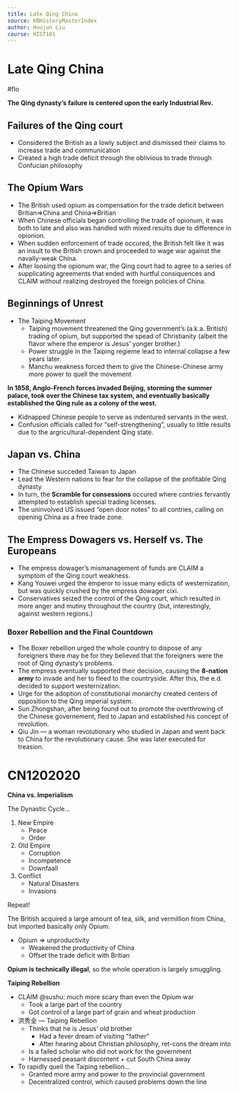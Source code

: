 ```yaml
---
title: Late Qing China
source: KBHistoryMasterIndex
author: Houjun Liu
course: HIST101
---
```


# Late Qing China
#flo

**The Qing dynasty’s failure is centered upon the early Industrial Rev.**

## Failures of the Qing court
* Considered the British as a lowly subject and dismissed their claims to increase trade and communication
* Created a high trade deficit through the oblivious to trade through Confucian philosophy

## The Opium Wars
* The British used opium as compensation for the trade deficit between Britian=>China and China=>Britian
* When Chinese officials began controlling the trade of opionum, it was both to late and also was handled with mixed results due to difference in opionion.
* When sudden enforcement of trade occured, the British felt like it was an insult to the British crown and proceeded to wage war against the navally-weak China.
* After loosing the opionum war, the Qing court had to agree to a series of supplicating agreements that ended with hurtful consiquences and CLAIM without realizing destroyed the foreign policies of China.

## Beginnings of Unrest
* The Taiping Movement
	* Taiping movement threatened the Qing government’s (a.k.a. British) trading of opium, but supported the spead of Christianity (albeit the flavor where the emperor is Jesus’ yonger brother.)
	* Power struggle in the Taiping regieme lead to internal collapse a few years later.
	* Manchu weakness forced them to give the Chinese-Chinese army more power to quell the movement
	
**In 1858, Anglo-French forces invaded Beijing, storming the summer palace, took over the Chinese tax system, and eventually basically established the Qing rule as a colony of the west.**

* Kidnapped Chinese people to serve as indentured servants in the west.
* Confusion officials called for “self-strengthening”, usually to little results due to the argricultural-dependent Qing state.

## Japan vs. China
* The Chinese succeded Taiwan to Japan 
* Lead the Western nations to fear for the collapse of the profitable Qing dynasty
* In turn, the **Scramble for consessions** occured where contries fervantly attempted to establish special trading licenses.
* The uninvolved US issued “open door notes” to all contries, calling on opening China as a free trade zone.
	
## The Empress Dowagers vs. Herself vs. The Europeans
* The empress dowager’s mismanagement of funds are CLAIM a symptom of the Qing court weakness.
* Kang Youwei urged the emperor to issue many edicts of westernization, but was quickly crushed by the empress dowager cixi.
* Conservatives seized the control of the Qing court, which resulted in more anger and mutiny throughout the country (but, interestingly, against western regions.)

### Boxer Rebellion and the Final Countdown
* The Boxer rebellion urged the whole country to dispose of any foreigners there may be for they believed that the foreigners were the root of Qing dynasty’s problems. 
* The empress eventually supported their decision, causing the **8-nation army** to invade and her to fleed to the countryside. After this, the e.d. decided to support westernization.
* Urge for the adoption of constitutional monarchy created centers of opposition to the Qing imperial system.
* Sun Zhongshan, after being found out to promote the overthrowing of the Chinese governement, fled to Japan and established his concept of revolution.
* Qiu Jin — a woman revolutionary who studied in Japan and went back to China for the revolutionary cause. She was later executed for treasion.


# CN1202020
**China vs. Imperialism**

The Dynastic Cycle...

1. New Empire
	* Peace
	* Order
2. Old Empire
	* Corruption
	* Incompetence
	* Downfaall
3. Conflict
	* Natural Disasters
	* Invasions

Repeat!

The British acquired a large amount of tea, silk, and vermillion from China, but imported basically only Opium.

* Opium => unproductivity
	* Weakened the productivity of China
	* Offset the trade deficit with Britian

**Opium is technically illegal**, so the whole operation is largely smuggling.

**Taiping Rebellion**

- CLAIM @sushu: much more scary than even the Opium war
	- Took a large part of the country
	- Got control of a large part of grain and wheat production
- 洪秀全 — Taiping Rebellion
	- Thinks that he is Jesus' old brother
		- Had a fever dream of visiting "father"
		- After hearing about Christian philosophy, ret-cons the dream into 
	- Is a failed scholar who did not work for the government
	- Harnessed peasant discontent + cut South China away
- To rapidly quell the Taiping rebellion...
	- Granted more army and power to the provincial government
	- Decentralized control, which caused problems down the line

